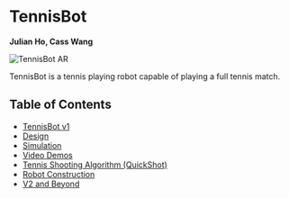 # TennisBot

**Julian Ho, Cass Wang**

![TennisBot AR](docs/images/AR_overview.gif)

TennisBot is a tennis playing robot capable of playing a full tennis match.

## Table of Contents

* [TennisBot v1](v1.md)
* [Design](design.md)
* [Simulation](simulation.md)
* [Video Demos](videos.md)
* [Tennis Shooting Algorithm (QuickShot)](quickshot.md)
* [Robot Construction](construction.md)
* [V2 and Beyond](v2.md)
